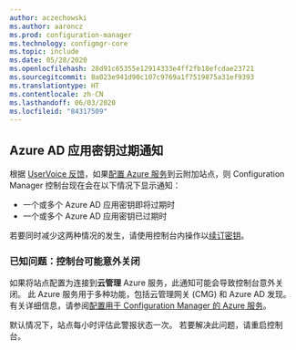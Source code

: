 ```yaml
---
author: aczechowski
ms.author: aaroncz
ms.prod: configuration-manager
ms.technology: configmgr-core
ms.topic: include
ms.date: 05/28/2020
ms.openlocfilehash: 28d91c65355e12914333e4ff2fb18efcdae23721
ms.sourcegitcommit: 8a023e941d90c107c9769a1f7519875a31ef9393
ms.translationtype: HT
ms.contentlocale: zh-CN
ms.lasthandoff: 06/03/2020
ms.locfileid: "84317509"
---
```

## <a name="notification-for-azure-ad-app-secret-key-expiration"></a><a name="bkmk_alertkey"></a> Azure AD 应用密钥过期通知

<!--6386392-->

根据 [UserVoice 反馈](https://configurationmanager.uservoice.com/forums/300492/suggestions/40438012)，如果[配置 Azure 服务](../../../../servers/deploy/configure/azure-services-wizard.md)到云附加站点，则 Configuration Manager 控制台现在会在以下情况下显示通知：

- 一个或多个 Azure AD 应用密钥即将过期时
- 一个或多个 Azure AD 应用密钥已过期时

若要同时减少这两种情况的发生，请使用控制台内操作以[续订密钥](../../../../servers/deploy/configure/azure-services-wizard.md#bkmk_renew)。

### <a name="known-issue-console-may-unexpectedly-close"></a><a name="ki_console"></a> 已知问题：控制台可能意外关闭
<!--7329690-->
如果将站点配置为连接到**云管理** Azure 服务，此通知可能会导致控制台意外关闭。 此 Azure 服务用于多种功能，包括云管理网关 (CMG) 和 Azure AD 发现。 有关详细信息，请参阅[配置用于 Configuration Manager 的 Azure 服务](../../../../servers/deploy/configure/azure-services-wizard.md#available-services)。

默认情况下，站点每小时评估此警报状态一次。 若要解决此问题，请重启控制台。
